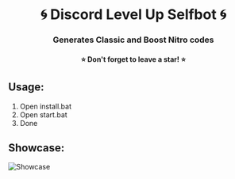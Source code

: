 <h1 align="center">🌀 Discord Level Up Selfbot 🌀</h1>
<h3 align="center">Generates Classic and Boost Nitro codes</h3>
<h4 align="center">⭐ Don't forget to leave a star! ⭐</h4>



## Usage:
1. Open install.bat
2. Open start.bat
3. Done

## Showcase:
![Showcase](https://i.imgur.com/xjYxFRv.png)
